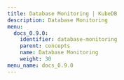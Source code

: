 ```yaml
---
title: Database Monitoring | KubeDB
description: Database Monitoring
menu:
  docs_0.9.0:
    identifier: database-monitoring
    parent: concepts
    name: Database Monitoring
    weight: 30
menu_name: docs_0.9.0
---
```

